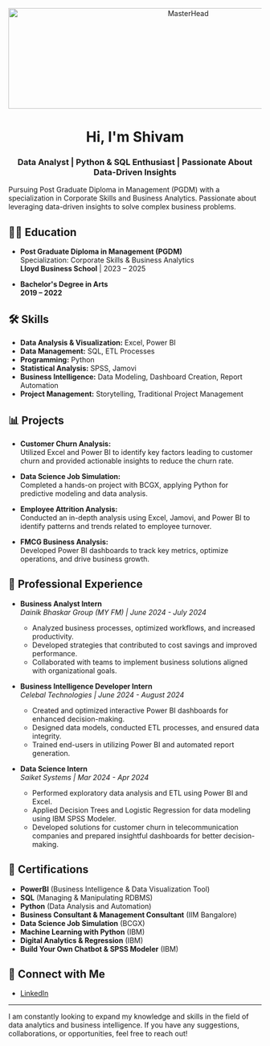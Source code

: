 <p align="center">
  <a href="https://github.com/Shivam-Rathore-02">
    <img src="https://www.mygreatlearning.com/blog/wp-content/uploads/2019/09/What-is-data-science-2.jpg" alt="MasterHead" width="700" height="200">
  </a>
</p>

<h1 align="center">Hi, I'm Shivam</h1>
<h3 align="center">Data Analyst | Python & SQL Enthusiast | Passionate About Data-Driven Insights</h3>


Pursuing Post Graduate Diploma in Management (PGDM) with a specialization in Corporate Skills and Business Analytics. Passionate about leveraging data-driven insights to solve complex business problems.

## 🧑‍🎓 Education

- **Post Graduate Diploma in Management (PGDM)**  
  Specialization: Corporate Skills & Business Analytics  
  **Lloyd Business School** | 2023 – 2025

- **Bachelor's Degree in Arts**  
  **2019 – 2022**

## 🛠️ Skills

- **Data Analysis & Visualization:** Excel, Power BI
- **Data Management:** SQL, ETL Processes
- **Programming:** Python
- **Statistical Analysis:** SPSS, Jamovi
- **Business Intelligence:** Data Modeling, Dashboard Creation, Report Automation
- **Project Management:** Storytelling, Traditional Project Management

## 📊 Projects

- **Customer Churn Analysis:**  
  Utilized Excel and Power BI to identify key factors leading to customer churn and provided actionable insights to reduce the churn rate.

- **Data Science Job Simulation:**  
  Completed a hands-on project with BCGX, applying Python for predictive modeling and data analysis.

- **Employee Attrition Analysis:**  
  Conducted an in-depth analysis using Excel, Jamovi, and Power BI to identify patterns and trends related to employee turnover.

- **FMCG Business Analysis:**  
  Developed Power BI dashboards to track key metrics, optimize operations, and drive business growth.

## 💼 Professional Experience

- **Business Analyst Intern**  
  *Dainik Bhaskar Group (MY FM) | June 2024 - July 2024*  
  - Analyzed business processes, optimized workflows, and increased productivity.
  - Developed strategies that contributed to cost savings and improved performance.
  - Collaborated with teams to implement business solutions aligned with organizational goals.

- **Business Intelligence Developer Intern**  
  *Celebal Technologies | June 2024 - August 2024*  
  - Created and optimized interactive Power BI dashboards for enhanced decision-making.
  - Designed data models, conducted ETL processes, and ensured data integrity.
  - Trained end-users in utilizing Power BI and automated report generation.

- **Data Science Intern**  
  *Saiket Systems | Mar 2024 - Apr 2024*  
  - Performed exploratory data analysis and ETL using Power BI and Excel.
  - Applied Decision Trees and Logistic Regression for data modeling using IBM SPSS Modeler.
  - Developed solutions for customer churn in telecommunication companies and prepared insightful dashboards for better decision-making.

## 📜 Certifications

- **PowerBI** (Business Intelligence & Data Visualization Tool)
- **SQL** (Managing & Manipulating RDBMS)
- **Python** (Data Analysis and Automation)
- **Business Consultant & Management Consultant** (IIM Bangalore)
- **Data Science Job Simulation** (BCGX)
- **Machine Learning with Python** (IBM)
- **Digital Analytics & Regression** (IBM)
- **Build Your Own Chatbot & SPSS Modeler** (IBM)

## 🔗 Connect with Me

- [LinkedIn](https://www.linkedin.com/in/shivam-rathore-business-analyst)



---

I am constantly looking to expand my knowledge and skills in the field of data analytics and business intelligence. If you have any suggestions, collaborations, or opportunities, feel free to reach out!
